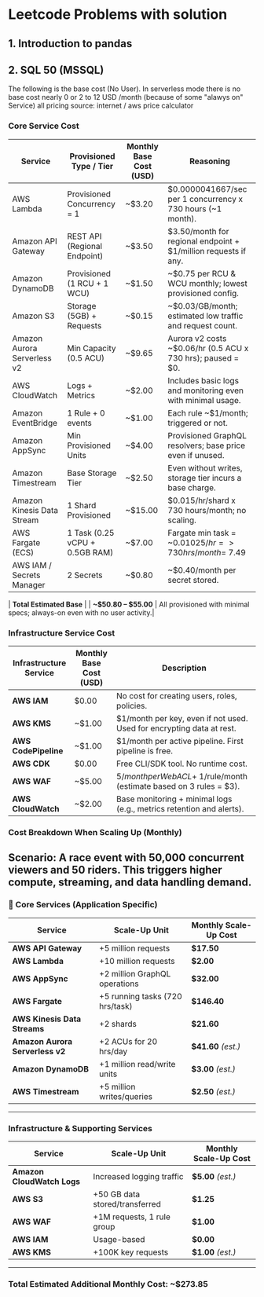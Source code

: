 # Leetcode Problems with solution
## 1. Introduction to pandas
## 2. SQL 50 (MSSQL)

The following is the base cost (No User). In serverless mode there is no base cost nearly 0 or 2 to 12 USD /month (because of some "alawys on"  Service)
all pricing source: internet / aws price calculator 

### Core Service Cost

| Service                     | Provisioned Type / Tier           | Monthly Base Cost (USD) | Reasoning                                                                 |
|----------------------------|-----------------------------------|--------------------------|---------------------------------------------------------------------------|
| AWS Lambda                 | Provisioned Concurrency = 1       | ~$3.20                   | $0.0000041667/sec per 1 concurrency x 730 hours (~1 month).               |
| Amazon API Gateway         | REST API (Regional Endpoint)      | ~$3.50                   | $3.50/month for regional endpoint + $1/million requests if any.           |
| Amazon DynamoDB            | Provisioned (1 RCU + 1 WCU)       | ~$1.50                   | ~$0.75 per RCU & WCU monthly; lowest provisioned config.                  |
| Amazon S3                  | Storage (5GB) + Requests          | ~$0.15                   | ~$0.03/GB/month; estimated low traffic and request count.                 |
| Amazon Aurora Serverless v2| Min Capacity (0.5 ACU)            | ~$9.65                   | Aurora v2 costs ~$0.06/hr (0.5 ACU x 730 hrs); paused = $0.               |
| AWS CloudWatch             | Logs + Metrics                    | ~$2.00                   | Includes basic logs and monitoring even with minimal usage.               |
| Amazon EventBridge         | 1 Rule + 0 events                 | ~$1.00                   | Each rule ~$1/month; triggered or not.                                    |
| Amazon AppSync             | Min Provisioned Units             | ~$4.00                   | Provisioned GraphQL resolvers; base price even if unused.                 |
| Amazon Timestream          | Base Storage Tier                 | ~$2.50                   | Even without writes, storage tier incurs a base charge.                   |
| Amazon Kinesis Data Stream | 1 Shard Provisioned               | ~$15.00                  | $0.015/hr/shard x 730 hours/month; no scaling.                            |
| AWS Fargate (ECS)          | 1 Task (0.25 vCPU + 0.5GB RAM)    | ~$7.00                   | Fargate min task = ~$0.01025/hr => 730 hrs/month = ~$7.49                 |
| AWS IAM / Secrets Manager  | 2 Secrets                         | ~$0.80                   | ~$0.40/month per secret stored.                                           |

| **Total Estimated Base**   |                                   | **~$50.80 – $55.00**     | All provisioned with minimal specs; always-on even with no user activity.|

### Infrastructure Service Cost

| Infrastructure Service | Monthly Base Cost (USD) | Description                                                                 |
|------------------------|--------------------------|-----------------------------------------------------------------------------|
| **AWS IAM**            | $0.00                    | No cost for creating users, roles, policies.                               |
| **AWS KMS**            | ~$1.00                   | $1/month per key, even if not used. Used for encrypting data at rest.      |
| **AWS CodePipeline**   | ~$1.00                   | $1/month per active pipeline. First pipeline is free.                      |
| **AWS CDK**            | $0.00                    | Free CLI/SDK tool. No runtime cost.                                        |
| **AWS WAF**            | ~$5.00                   | $5/month per Web ACL + ~$1/rule/month (estimate based on 3 rules = $3).    |
| **AWS CloudWatch**     | ~$2.00                   | Base monitoring + minimal logs (e.g., metrics retention and alerts).       |


### Cost Breakdown When Scaling Up (Monthly)

Scenario: A race event with 50,000 concurrent viewers and 50 riders. This triggers higher compute, streaming, and data handling demand.
---

### 🔧 Core Services (Application Specific)

| Service                     | Scale-Up Unit                         | Monthly Scale-Up Cost |
|-----------------------------|----------------------------------------|------------------------|
| **AWS API Gateway**         | +5 million requests                    | **$17.50**             |
| **AWS Lambda**              | +10 million requests                   | **$2.00**              |
| **AWS AppSync**             | +2 million GraphQL operations          | **$32.00**             |
| **AWS Fargate**             | +5 running tasks (720 hrs/task)        | **$146.40**            |
| **AWS Kinesis Data Streams**| +2 shards                              | **$21.60**             |
| **Amazon Aurora Serverless v2** | +2 ACUs for 20 hrs/day             | **$41.60** *(est.)*    |
| **Amazon DynamoDB**         | +1 million read/write units            | **$3.00** *(est.)*     |
| **AWS Timestream**          | +5 million writes/queries              | **$2.50** *(est.)*     |

---

### Infrastructure & Supporting Services

| Service                     | Scale-Up Unit                         | Monthly Scale-Up Cost |
|-----------------------------|----------------------------------------|------------------------|
| **Amazon CloudWatch Logs**  | Increased logging traffic              | **$5.00** *(est.)*     |
| **AWS S3**                  | +50 GB data stored/transferred         | **$1.25**              |
| **AWS WAF**                 | +1M requests, 1 rule group             | **$1.00**              |
| **AWS IAM**                 | Usage-based                            | **$0.00**              |
| **AWS KMS**                 | +100K key requests                     | **$1.00** *(est.)*     |


---

### **Total Estimated Additional Monthly Cost**: **~$273.85**




